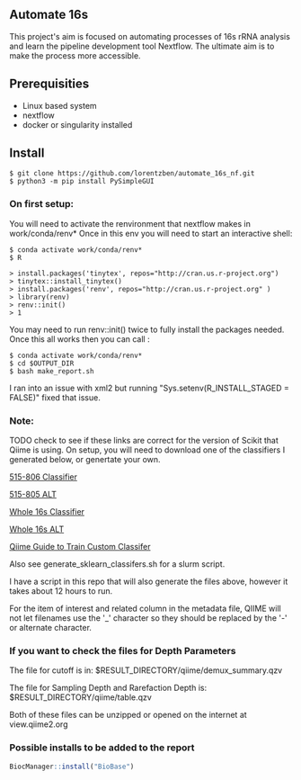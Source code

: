 Automate 16s
-------------------------------------------------
This project's aim is focused on automating processes of 16s rRNA analysis and learn the pipeline development tool Nextflow. The ultimate aim is to make the process more accessible. 

## Prerequisities
* Linux based system
* nextflow
* docker or singularity installed

## Install

```shell
$ git clone https://github.com/lorentzben/automate_16s_nf.git
$ python3 -m pip install PySimpleGUI
```

### On first setup:
You will need to activate the renvironment that nextflow makes in work/conda/renv*
Once in this env you will need to start an interactive shell:

```shell
$ conda activate work/conda/renv*
$ R

> install.packages('tinytex', repos="http://cran.us.r-project.org")
> tinytex::install_tinytex()
> install.packages('renv', repos="http://cran.us.r-project.org" )
> library(renv)
> renv::init()
> 1
```

You may need to run renv::init() twice to fully install the packages needed.
Once this all works then you can call :

```shell
$ conda activate work/conda/renv*
$ cd $OUTPUT_DIR
$ bash make_report.sh
```

I ran into an issue with xml2 but running "Sys.setenv(R_INSTALL_STAGED = FALSE)" fixed that issue. 

### Note:
TODO check to see if these links are correct for the version of Scikit that Qiime is using.
On setup, you will need to download one of the classifiers I generated below, or genertate your own. 

[515-806 Classifier](https://outlookuga-my.sharepoint.com/:u:/g/personal/bjl34716_uga_edu/ETXcJb8cC1VNnZUn2HGxAEcBCQZSet4635ZJENEd0TrDXA?e=YzPQcf)

[515-805 ALT](https://lorentzvault.quickconnect.to/d/s/lzaQnpI1s6n10gDy21VEJhTiloqNXuM1/X12oymNQrJQPRo3hmnf5qr1ydrFwk3Uj-Tr7A0QUqBAk)

[Whole 16s Classifier](https://outlookuga-my.sharepoint.com/:u:/g/personal/bjl34716_uga_edu/EfjwPSMRsuNJuJc4vsFsq48BmRg4Y7el79hdQpPB4KEGyQ?e=Nu7rZE)

[Whole 16s ALT](https://lorentzvault.quickconnect.to/d/s/lzaNTHGucSeauP4cgjJRBQoUlNg1coH7/jJMrGBAJd2cx2Ma841fxOhUIZxwx00aB-X77AxCEqBAk)

[Qiime Guide to Train Custom Classifer](https://docs.qiime2.org/2021.2/tutorials/feature-classifier/)

Also see generate_sklearn_classifers.sh for a slurm script.

I have a script in this repo that will also generate the files above, however it takes about 12 hours to run. 

For the item of interest and related column in the metadata file, QIIME will not let filenames use the '_' character so they should be replaced by the '-' or alternate character. 


### If you want to check the files for Depth Parameters

The file for cutoff is in:
$RESULT_DIRECTORY/qiime/demux_summary.qzv

The file for Sampling Depth and Rarefaction Depth is:
$RESULT_DIRECTORY/qiime/table.qzv

Both of these files can be unzipped or opened on the internet at view.qiime2.org

### Possible installs to be added to the report
```R
BiocManager::install("BioBase")
```